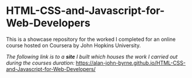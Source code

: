 # HTML-CSS-and-Javascript-for-Web-Developers
This is a showcase repository for the worked I completed for an online course
hosted on Coursera by John Hopkins University.

*The following link is to a **site** I built which houses the work I carried out during the courses
duration:*  https://alan-john-byrne.github.io/HTML-CSS-and-Javascript-for-Web-Developers/

